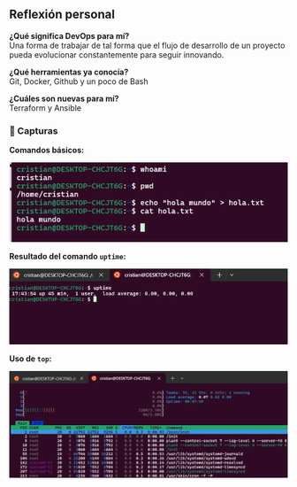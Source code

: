## Reflexión personal

**¿Qué significa DevOps para mí?**  
Una forma de trabajar de tal forma que el flujo de desarrollo
de un proyecto pueda evolucionar constantemente para seguir
innovando.

**¿Qué herramientas ya conocía?**  
Git, Docker, Github y un poco de Bash

**¿Cuáles son nuevas para mí?**  
Terraform y Ansible 

### 📸 Capturas

**Comandos básicos:**

![Comandos básicos](./comandos-basicos.png)

**Resultado del comando `uptime`:**

![Resultado uptime](./resultado-uptime.png)

**Uso de `top`:**

![Comando top](./comando-htop.png)

